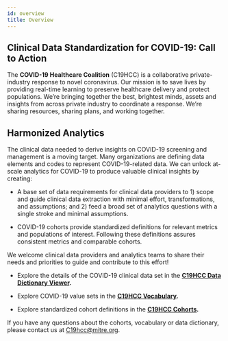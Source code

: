 ```yaml
---
id: overview
title: Overview
---
```


## Clinical Data Standardization for COVID-19: Call to Action

The **COVID-19 Healthcare Coalition** (C19HCC) is a collaborative private-industry response to novel coronavirus. Our mission is to save lives by providing real-time learning to preserve healthcare delivery and protect populations. We’re bringing together the best, brightest minds, assets and insights from across private industry to coordinate a response. We’re sharing resources, sharing plans, and working together.

## Harmonized Analytics

The clinical data needed to derive insights on COVID-19 screening and management is a moving target. Many organizations are defining data elements and codes to represent COVID-19-related data. We can unlock at-scale analytics for COVID-19 to produce valuable clinical insights by creating:

* A base set of data requirements for clinical data providers to 1) scope and guide clinical data extraction with minimal effort, transformations, and assumptions; and 2) feed a broad set of analytics questions with a single stroke and minimal assumptions.

* COVID-19 cohorts provide standardized definitions for relevant metrics and populations of interest. Following these definitions assures consistent metrics and comparable cohorts.

We welcome clinical data providers and analytics teams to share their needs and priorities to guide and contribute to this effort!

* Explore the details of the COVID-19 clinical data set in the **[C19HCC Data Dictionary Viewer](dictionary).**

* Explore COVID-19 value sets in the **[C19HCC Vocabulary](vocabulary).**

* Explore standardized cohort definitions in the **[C19HCC Cohorts](cohorts).**

If you have any questions about the cohorts, vocabulary or data dictionary, please contact us at C19hcc@mitre.org.
